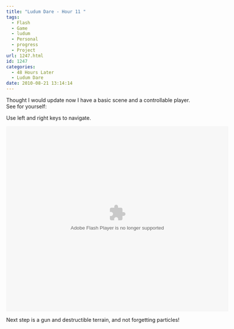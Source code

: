 ```yaml
---
title: "Ludum Dare - Hour 11 "
tags:
  - Flash
  - Game
  - ludum
  - Personal
  - progress
  - Project
url: 1247.html
id: 1247
categories:
  - 48 Hours Later
  - Ludum Dare
date: 2010-08-21 13:14:14
---
```


Thought I would update now I have a basic scene and a controllable player. See for yourself:

<!-- more -->

Use left and right keys to navigate.

<object style="width: 600px; height: 500px;" classid="clsid:d27cdb6e-ae6d-11cf-96b8-444553540000" width="600" height="500" codebase="https://download.macromedia.com/pub/shockwave/cabs/flash/swflash.cab#version=6,0,40,0"><param name="src" value="https://www.mikecann.co.uk/DumpingGround/ld/18/01/LudumDare18.swf" /><embed style="width: 600px; height: 500px;" type="application/x-shockwave-flash" width="600" height="500" src="https://www.mikecann.co.uk/DumpingGround/ld/18/01/LudumDare18.swf"> </embed></object>

Next step is a gun and destructible terrain, and not forgetting particles!
